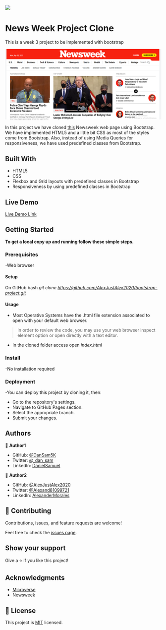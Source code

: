 ![](https://img.shields.io/badge/Microverse-blueviolet)

# News Week Project Clone
This is a week 3 project to be implemented with bootstrap

![screenshot](assets/newsweek.png)

In this project we have cloned [this](https://web.archive.org/web/20210120125445/https://www.newsweek.com/) Newsweek web page using Bootstrap. We have implemented HTML5 and a little bit CSS as most of the styles come from Bootstrap. Also, instead of using Media Queries for responsiveness, we have used predefined classes from Bootstrap. 

## Built With

- HTML5  
- CSS
- Flexbox and Grid layouts with predefined classes in Bootstrap
- Responsiveness by using predefined classes in Bootstrap

## Live Demo

[Live Demo Link](https://alexjustalex2020.github.io/bootstrap-project/)


## Getting Started

**To get a local copy up and running follow these simple steps.**

### Prerequisites

-Web browser

#### Setup

On GitHub bash
    _git clone https://github.com/AlexJustAlex2020/bootstrap-project.git_

#### Usage

- Most Operative Systems have the .html file extension associated to open with your default web browser.
> In order to review the code, you may use your web browser inspect element option or open directly with a text editor.
- In the cloned folder access open
    _index.html_

### Install

-No installation required

### Deployment

-You can deploy this project by cloning it, then:

- Go to the repository's settings.
- Navigate to GitHub Pages section.
- Select the appropriate branch.
- Submit your changes.


## Authors

👤 **Author1**

- GitHub: [@DanSam5K](https://github.com/DanSam5K)
- Twitter: [@_dan_sam](https://twitter.com/_dan_sam)
- LinkedIn: [DanielSamuel](https://www.linkedin.com/in/dansamuel//)


👤 **Author2**

- GitHub: [@AlexJustAlex2020 ](https://github.com/AlexJustAlex2020/)
- Twitter: [@Alexand81099721 ](https://twitter.com/Alexand81099721)
- LinkedIn: [AlexanderMorales](https://www.linkedin.com/in/alexander-morales-b8539898/)

## 🤝 Contributing

Contributions, issues, and feature requests are welcome!

Feel free to check the [issues page](../../issues/).

## Show your support

Give a ⭐️ if you like this project!

## Acknowledgments

- [Microverse](https://www.microverse.org/)
- [Newsweek](https://newsweek.com/)

## 📝 License

This project is [MIT](./MIT.md) licensed.
